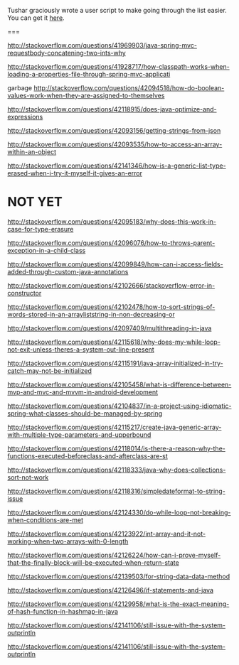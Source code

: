 Tushar graciously wrote a user script to make going through the list easier. You can get it [here](https://github.com/tusharjadhav219/Userscript-for-delete-candidates).

===

http://stackoverflow.com/questions/41969903/java-spring-mvc-requestbody-concatening-two-ints-why

http://stackoverflow.com/questions/41928717/how-classpath-works-when-loading-a-properties-file-through-spring-mvc-applicati

garbage http://stackoverflow.com/questions/42094518/how-do-boolean-values-work-when-they-are-assigned-to-themselves

http://stackoverflow.com/questions/42118915/does-java-optimize-and-expressions

http://stackoverflow.com/questions/42093156/getting-strings-from-json

http://stackoverflow.com/questions/42093535/how-to-access-an-array-within-an-object

http://stackoverflow.com/questions/42141346/how-is-a-generic-list-type-erased-when-i-try-it-myself-it-gives-an-error

NOT YET
=====

http://stackoverflow.com/questions/42095183/why-does-this-work-in-case-for-type-erasure

http://stackoverflow.com/questions/42096076/how-to-throws-parent-exception-in-a-child-class

http://stackoverflow.com/questions/42099849/how-can-i-access-fields-added-through-custom-java-annotations

http://stackoverflow.com/questions/42102666/stackoverflow-error-in-constructor

http://stackoverflow.com/questions/42102478/how-to-sort-strings-of-words-stored-in-an-arrayliststring-in-non-decreasing-or

http://stackoverflow.com/questions/42097409/multithreading-in-java

http://stackoverflow.com/questions/42115618/why-does-my-while-loop-not-exit-unless-theres-a-system-out-line-present

http://stackoverflow.com/questions/42115191/java-array-initialized-in-try-catch-may-not-be-initialized

http://stackoverflow.com/questions/42105458/what-is-difference-between-mvp-and-mvc-and-mvvm-in-android-development

http://stackoverflow.com/questions/42104837/in-a-project-using-idiomatic-spring-what-classes-should-be-managed-by-spring

http://stackoverflow.com/questions/42115217/create-java-generic-array-with-multiple-type-parameters-and-upperbound

http://stackoverflow.com/questions/42118014/is-there-a-reason-why-the-functions-executed-beforeclass-and-afterclass-are-st

http://stackoverflow.com/questions/42118333/java-why-does-collections-sort-not-work

http://stackoverflow.com/questions/42118316/simpledateformat-to-string-issue

http://stackoverflow.com/questions/42124330/do-while-loop-not-breaking-when-conditions-are-met

http://stackoverflow.com/questions/42123922/int-array-and-it-not-working-when-two-arrays-with-0-length

http://stackoverflow.com/questions/42126224/how-can-i-prove-myself-that-the-finally-block-will-be-executed-when-return-state

http://stackoverflow.com/questions/42139503/for-string-data-data-method

http://stackoverflow.com/questions/42126496/if-statements-and-java

http://stackoverflow.com/questions/42129958/what-is-the-exact-meaning-of-hash-function-in-hashmap-in-java

http://stackoverflow.com/questions/42141106/still-issue-with-the-system-outprintln

http://stackoverflow.com/questions/42141106/still-issue-with-the-system-outprintln